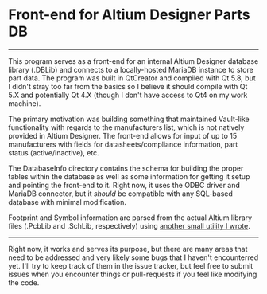 # Front-end for Altium Designer Parts DB
---

This program serves as a front-end for an internal Altium Designer database library (.DBLib) and connects to a locally-hosted MariaDB instance to store part data. The program was built in QtCreator and compiled with Qt 5.8, but I didn't stray too far from the basics so I believe it should compile with Qt 5.X and potentially Qt 4.X (though I don't have access to Qt4 on my work machine).

The primary motivation was building something that maintained Vault-like functionality with regards to the manufacturers list, which is not natively provided in Altium Designer. The front-end allows for input of up to 15 manufacturers with fields for datasheets/compliance information, part status (active/inactive), etc. 

The DatabaseInfo directory contains the schema for building the proper tables within the database as well as some information for getting it setup and pointing the front-end to it. Right now, it uses the ODBC driver and MariaDB connector, but it *should* be compatible with any SQL-based database with minimal modification.

Footprint and Symbol information are parsed from the actual Altium library files (.PcbLib and .SchLib, respectively) using [another small utility I wrote](https://github.com/fierst/AltiumLibParser).

___

Right now, it works and serves its purpose, but there are many areas that need to be addressed and very likely some bugs that I haven't encounterred yet. I'll try to keep track of them in the issue tracker, but feel free to submit issues when you encounter things or pull-requests if you feel like modifying the code. 
 




